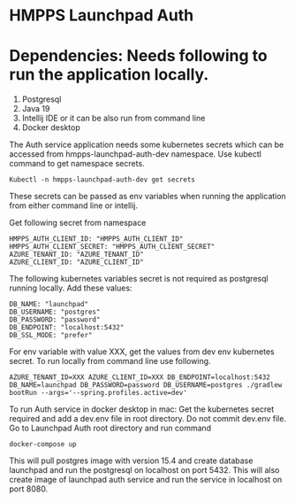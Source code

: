 # HMPPS Launchpad Auth

# Dependencies: Needs following to run the application locally.
1. Postgresql
2. Java 19
3. Intellij IDE or it can be also run from command line
4. Docker desktop


The Auth service application needs some kubernetes secrets which can be accessed from hmpps-launchpad-auth-dev namespace.
Use kubectl command to get namespace secrets.
```
Kubectl -n hmpps-launchpad-auth-dev get secrets
```

These secrets can be passed as env variables when running the application from either command line or intellij.
 
Get following secret from namespace
```
HMPPS_AUTH_CLIENT_ID: "HMPPS_AUTH_CLIENT_ID"
HMPPS_AUTH_CLIENT_SECRET: "HMPPS_AUTH_CLIENT_SECRET"
AZURE_TENANT_ID: "AZURE_TENANT_ID"
AZURE_CLIENT_ID: "AZURE_CLIENT_ID"
```

The following kubernetes variables secret is not required as postgresql running locally. Add these values:
```
DB_NAME: "launchpad"
DB_USERNAME: "postgres"
DB_PASSWORD: "password"
DB_ENDPOINT: "localhost:5432"
DB_SSL_MODE: "prefer"
```


For env variable with value XXX, get the values from dev env kubernetes secret. To run locally from command line use following.
```
AZURE_TENANT_ID=XXX AZURE_CLIENT_ID=XXX DB_ENDPOINT=localhost:5432 DB_NAME=launchpad DB_PASSWORD=password DB_USERNAME=postgres ./gradlew bootRun --args='--spring.profiles.active=dev'
```

To run Auth service in docker desktop in mac:
Get the kubernetes secret required and add a dev.env file in root directory. Do not commit dev.env file. 
Go to Launchpad Auth root directory and run command
```
docker-compose up
```

This will pull postgres image with version 15.4 and create database launchpad and run the postgresql on localhost on  port 5432.
This will also create image of launchpad auth service and run the service in localhost on port 8080.